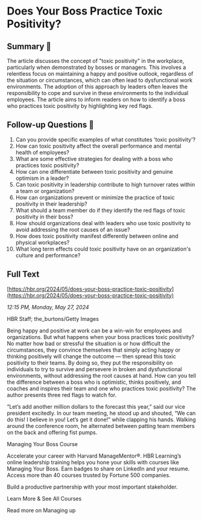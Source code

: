# Does Your Boss Practice Toxic Positivity?

## Summary 🤖

The article discusses the concept of "toxic positivity" in the workplace, particularly when demonstrated by bosses or managers. This involves a relentless focus on maintaining a happy and positive outlook, regardless of the situation or circumstances, which can often lead to dysfunctional work environments. The adoption of this approach by leaders often leaves the responsibility to cope and survive in these environments to the individual employees. The article aims to inform readers on how to identify a boss who practices toxic positivity by highlighting key red flags.

## Follow-up Questions 🤖

1. Can you provide specific examples of what constitutes 'toxic positivity'?
2. How can toxic positivity affect the overall performance and mental health of employees?
3. What are some effective strategies for dealing with a boss who practices toxic positivity? 
4. How can one differentiate between toxic positivity and genuine optimism in a leader?
5. Can toxic positivity in leadership contribute to high turnover rates within a team or organization?
6. How can organizations prevent or minimize the practice of toxic positivity in their leadership? 
7. What should a team member do if they identify the red flags of toxic positivity in their boss?  
8. How should organizations deal with leaders who use toxic positivity to avoid addressing the root causes of an issue? 
9. How does toxic positivity manifest differently between online and physical workplaces? 
10. What long term effects could toxic positivity have on an organization's culture and performance?

## Full Text

[https://hbr.org/2024/05/does-your-boss-practice-toxic-positivity](https://hbr.org/2024/05/does-your-boss-practice-toxic-positivity)

*12:15 PM, Monday, May 27, 2024*

HBR Staff; the_burtons/Getty Images

Being happy and positive at work can be a win-win for employees and organizations. But what happens when your boss practices toxic positivity? No matter how bad or stressful the situation is or how difficult the circumstances, they convince themselves that simply acting happy or thinking positively will change the outcome — then spread this toxic positivity to their teams. By doing so, they put the responsibility on individuals to try to survive and persevere in broken and dysfunctional environments, without addressing the root causes at hand. How can you tell the difference between a boss who is optimistic, thinks positively, and coaches and inspires their team and one who practices toxic positivity? The author presents three red flags to watch for.

“Let’s add another million dollars to the forecast this year,” said our vice president excitedly. In our team meeting, he stood up and shouted, “We can do this! I believe in you! Let’s get it done!” while clapping his hands. Walking around the conference room, he alternated between patting team members on the back and offering fist pumps.

Managing Your Boss Course

Accelerate your career with Harvard ManageMentor®. HBR Learning’s online leadership training helps you hone your skills with courses like Managing Your Boss. Earn badges to share on LinkedIn and your resume. Access more than 40 courses trusted by Fortune 500 companies.

Build a productive partnership with your most important stakeholder.

Learn More & See All Courses

Read more on Managing up


